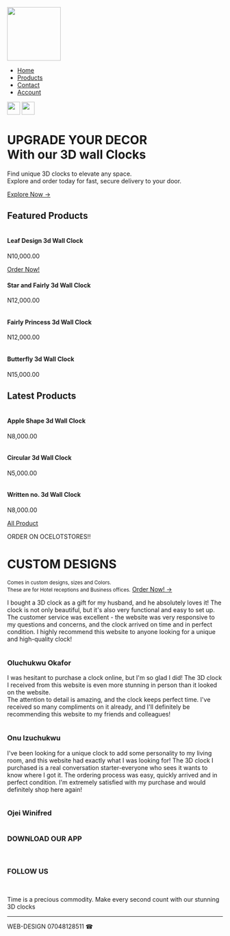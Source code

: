<!DOCTYPE html>
<html lang="en">
<head>
    <meta charset="UTF-8">
    <meta name="viewport" content="width=device-width, initial-scale=1.0">
    <title>OcelotStores</title>
    <link rel="stylesheet" href="style.css">
    <link rel="stylesheet" href="https://fonts.googleapis.com">
<link rel="stylesheet" href="https://fonts.gstatic.com" crossorigin>
<link href="https://fonts.googleapis.com/css2?family=Poppins:wght@200;300;400;500;600;700&display=swap" rel="stylesheet">
<link rel="stylesheet" href="https://stackpath.bootstrapcdn.com/font-awesome/4.7.0/css/font-awesome.min.css">
</head>
<body>

<div class="header">
    <div class="container">
        <div class="navbar">
            <div class="logo">
                <a href="home.html"><img src="Images/Logo.png" alt="" width="125px"></a>
            </div>
            <nav>
                <ul id="MenuItems">
                    <li><a href="home.html">Home</a></li>
                    <li><a href="product-1.html">Products</a></li>
                    <li><a href="contact.html">Contact</a></li>
                    <li><a href="account.html">Account</a></li>
                </ul>
            </nav>
            <a href="cart.html"><img src="Images/cart logo.png" alt="" width="30px" height="30px" class="cart-logo"></a>
            <img src="Images/menu icon.png" alt="" width="30px" height="30px" class="menu-icon" onclick="menutoggle()">
        </div>
        <div class="row">
            <div class="col-2">
                <h1>UPGRADE YOUR DECOR<br>With our 3D wall Clocks</h1>
            <p>Find unique 3D clocks to elevate any space.
                <br>Explore and order today for fast, secure delivery to your door.</p>
                </script>
            <a href="product-1.html" class="btn">Explore Now &#8594;</a>
            </div>
        <div class="col-2">
            <img src="Images/Background.png" alt=""> 
        </div>
        </div>
    </div>
</div>

<!------ featured categories ------>


<div class="categories">
    <div class="small-container">
        <div class="row">
            <div class="col-3">
                <img src="Images/Product (11).jpeg" alt="">
            </div>
            <div class="col-3">
                <img src="Images/Product (10).jpeg" alt="">
            </div>
            <div class="col-3">
                <img src="Images/Product (4).jpg" alt="">
            </div>
        </div>
    </div>
   
</div>
<!------ featured product ------>
<div class="small-container">
    <h2 class="title">Featured Products</h2>
    <div class="row">
        <div class="col-4">
            <a href="Product-details-1.html"><img src="Products/Product (1).jpg" alt=""></a>
            <h4>Leaf Design 3d Wall Clock</h4>
            <div class="rating">
                <i class="fa fa-star"></i>
                <i class="fa fa-star"></i>
                <i class="fa fa-star"></i>
                <i class="fa fa-star"></i>
                <i class="fa fa-star"></i>
            </div>
            <p>N10,000.00</p>
            <a href="products.html" class="btn">Order Now!</a>
          </div>
         <div class="col-4">
            <a href="product-details-2.html"><img src="Products/Product (2).jpg" alt=""></a>
            <h4>Star and Fairly 3d Wall Clock</h4>
            <div class="rating">
                <i class="fa fa-star"></i>
                <i class="fa fa-star"></i>
                <i class="fa fa-star"></i>
                <i class="fa fa-star"></i>
                <i class="fa fa-star-o"></i>
            </div>
            <p>N12,000.00</p>
         </div>
         <div class="col-4">
            <a href="Product-details-3.html"><img src="Products/Product (3).jpg" alt=""></a>
            <h4>Fairly Princess 3d Wall Clock</h4>
            <div class="rating">
                <i class="fa fa-star"></i>
                <i class="fa fa-star"></i>
                <i class="fa fa-star"></i>
                <i class="fa fa-star"></i>
                <i class="fa fa-star-o"></i>
            </div>
            <p>N12,000.00</p>
         </div>
         <div class="col-4">
            <a href="Product-details-4.html"><img src="Products/Product (4).jpg" alt=""></a>
            <h4>Butterfly 3d Wall Clock</h4>
            <div class="rating">
                <i class="fa fa-star"></i>
                <i class="fa fa-star"></i>
                <i class="fa fa-star"></i>
                <i class="fa fa-star"></i>
                <i class="fa fa-star"></i>
            </div>
            <p>N15,000.00</p>
        </div>
    <h2 class="title">Latest Products</h2>
    <div class="row">
        <div class="col-4">
            <a href="product-details-2.html"><img src="Images/New product (1).jpeg" alt=""></a>
            <h4>Apple Shape 3d Wall Clock</h4>
            <div class="rating">
                <i class="fa fa-star"></i>
                <i class="fa fa-star"></i>
                <i class="fa fa-star"></i>
                <i class="fa fa-star"></i>
                <i class="fa fa-star-o"></i>
                </div>
                <p>N8,000.00</p>
                </div>
            <div class="col-4">
                <a href="product-details-2.html"><img src="Images/New product (1).jpg" alt=""></a>
                <h4>Circular 3d Wall Clock</h4>
                <div class="rating">
                    <i class="fa fa-star"></i>
                    <i class="fa fa-star"></i>
                    <i class="fa fa-star"></i>
                    <i class="fa fa-star"></i>
                    <i class="fa fa-star-half-o"></i>
                  </div>
                  <p>N5,000.00</p>
                  </div>
                  <div class="col-4">
                    <a href="product-details-2.html"><img src="Images/New product (3).jpg" alt=""></a>
                  <h4>Written no. 3d Wall Clock</h4>
                  <div class="rating">
                    <i class="fa fa-star"></i>
                    <i class="fa fa-star"></i>
                    <i class="fa fa-star"></i>
                    <i class="fa fa-star-half-o"></i>
                    <i class="fa fa-star-o"></i>
                </div>
                <p>N8,000.00</p>
            </div>
</div>
<a href="product-1.html" class="btn">All Product</a>
<!--------- offer --------->


<div class="offer">
    <div class="small-container">
        <div class="row">
            <div class="col-3">
                <img src="Images/Offer.png" alt="" class="offer-img">
                </div>
                <div class="col-2">
                <p>ORDER ON OCELOTSTORES!!</p>
                <h1>CUSTOM DESIGNS</h1>
                <small>Comes in custom designs, sizes and Colors.<br>These are for Hotel receptions and Business offices.</small>
                <a href="order-now.html" class="btn">Order Now! &#8594;</a>
            </div>
        </div>
    </div>
</div>

<!------- testimonial ------->
<div class="testimonial">
    <div class="small-container">
        <div class="row">
            <div class="col-3">
                <i class="fa fa-quote-left"></i>
                <p>I bought a 3D clock as a gift for my husband, and he absolutely loves it! The clock is not only 
                    beautiful, but it's also very functional and easy to set up. The customer service was excellent - 
                    the website was very responsive to my questions and concerns, and the clock arrived on time and 
                    in perfect condition. I highly recommend this website to anyone looking for a unique and high-quality 
                    clock!</p>
                       <div class="rating">
                      <i class="fa fa-star"></i>
                      <i class="fa fa-star"></i>
                      <i class="fa fa-star"></i>
                      <i class="fa fa-star"></i>
                      <i class="fa fa-star"></i>
                    </div>
                    <img src="Images/testimony people (3).jpg" alt="">
                    <h3>Oluchukwu Okafor</h3>
                </div>
                <div class="col-3">
                    <i class="fa fa-quote-left"></i>
                    <p>I was hesitant to purchase a clock online, but I'm so glad I did! The 3D clock
                         I received from this website is even more stunning in person than it looked on the website.
                          <br>The attention to detail is amazing, and the clock keeps perfect time. 
                          I've received so many compliments on it already, and I'll definitely be recommending this 
                          website to my friends and colleagues!</p>
                           <div class="rating">
                          <i class="fa fa-star"></i>
                          <i class="fa fa-star"></i>
                          <i class="fa fa-star"></i>
                          <i class="fa fa-star"></i>
                          <i class="fa fa-star-half-o"></i>
                        </div>
                        <img src="Images/testimony people (5).jpg" alt="">
                        <h3>Onu Izuchukwu</h3>
                    </div>
                    <div class="col-3">
                        <i class="fa fa-quote-left"></i>
                        <p>I've been looking for a unique clock to add some personality to my living room, 
                            and this website had exactly what I was looking for! The 3D clock I purchased is a real 
                            conversation starter-everyone who sees it wants to know where I got it. 
                            The ordering process was easy, quickly arrived and in perfect condition. 
                            I'm extremely satisfied with my purchase and would definitely shop here again!</p>
                               <div class="rating">
                              <i class="fa fa-star"></i>
                              <i class="fa fa-star"></i>
                              <i class="fa fa-star"></i>
                              <i class="fa fa-star"></i>
                              <i class="fa fa-star"></i>
                            </div>
                            <img src="Images/testimony people (2).jpg" alt="">
                            <h3>Ojei Winifred</h3>
                        </div>
            </div>
        </div>
</div>

<!---------- brands --------->
<div class="brands">
    <div class="small-container">
        <div class="row">
            <div class="col-5">
                <img src="Images/sponsors (1).png" alt="">
            </div>
            <div class="col-5">
                <img src="Images/sponsors (3).png" alt="">
            </div>
            <div class="col-5">
                <img src="Images/sponsors (1).jpeg" alt="">
            </div>
            <div class="col-5">
                <img src="Images/sponsors (2).png" alt="">
            </div>
            <div class="col-5">
                <img src="Images/sponsors (2).jpeg" alt="">
            </div>
        </div>
    </div>
</div>

<!---------- footer --------->
<div class="footer">
    <div class="container">
        <div class="row">
            <div class="footer-col-1">
                <h3>DOWNLOAD OUR APP</h3>
                <div class="app-logo">
                    <a href=""><img src="Images/App logo (1).png" alt=""></a>
                    <a href=""><img src="Images/App logo (2).png" alt=""></a> 
                </div>
            </div>
            <div class="footer-col-2">
                <h3>FOLLOW US</h3>
                <div class="social-media">
                    <a href="https://tiktok.com/@j.haypee"><img src="Images/Social media (1).png" alt=""></a>
                    <a href="https://instagram.com/nifty_bby"><img src="Images/Social media (2).png" alt=""></a>
                    <a href="https://www.facebook.com/profile.php?id=100088035327391"><img src="Images/Social media (3).png" alt=""></a>
                    <a href="https://wa.me/message/VITTKXRB4EQUF1"><img src="Images/Social media (4).png" alt=""></a>
                </div>
            </div>
            <div class="footer-col-3">
                <a href="home.html"> <img src="Images/Logo.png" alt=""></a>
                <p>Time is a precious commodity. Make every second count with our stunning 3D clocks</p>
            </div>
        </div>
        <hr>
        <p class="copyright">WEB-DESIGN 07048128511 &#9742;</p>
    </div>
</div>

<!--------------link to js file-------->

<script src="script.js"></script>

<!-----------js for toggle menu--------->

<script>
    var MenuItems =document.getElementById("MenuItems");

    MenuItems.style.maxHeight = "0px";
    function menutoggle(){
        if(MenuItems.style.maxHeight == "0px")
        {
            MenuItems.style.maxHeight = "200px"
        }
        else
        {
            MenuItems.style.maxHeight = "0px"
        }
    }
</script>

</body>
</html>
